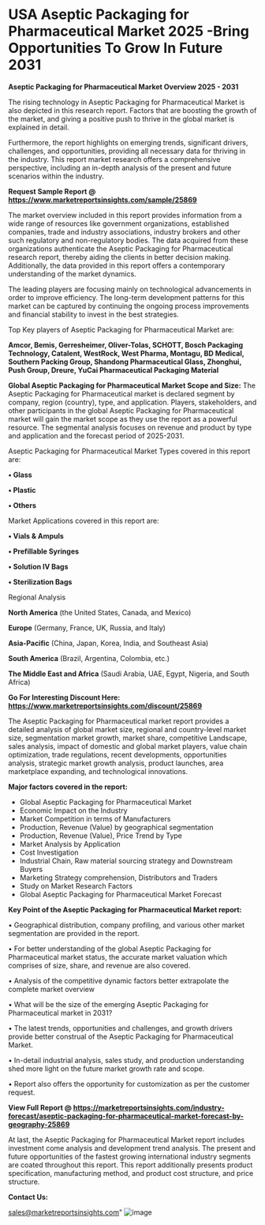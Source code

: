 # USA Aseptic Packaging for Pharmaceutical Market 2025 -Bring Opportunities To Grow In Future 2031

<Strong> Aseptic Packaging for Pharmaceutical Market Overview 2025 - 2031</strong>

The rising technology in Aseptic Packaging for Pharmaceutical Market is also depicted in this research report. Factors that are boosting the growth of the market, and giving a positive push to thrive in the global market is explained in detail.

Furthermore, the report highlights on emerging trends, significant drivers, challenges, and opportunities, providing all necessary data for thriving in the industry. This report market research offers a comprehensive perspective, including an in-depth analysis of the present and future scenarios within the industry.

<strong>Request Sample Report @ <a href=https://www.marketreportsinsights.com/sample/25869>https://www.marketreportsinsights.com/sample/25869</a></strong>

The market overview included in this report provides information from a wide range of resources like government organizations, established companies, trade and industry associations, industry brokers and other such regulatory and non-regulatory bodies. The data acquired from these organizations authenticate the Aseptic Packaging for Pharmaceutical research report, thereby aiding the clients in better decision making. Additionally, the data provided in this report offers a contemporary understanding of the market dynamics.

The leading players are focusing mainly on technological advancements in order to improve efficiency. The long-term development patterns for this market can be captured by continuing the ongoing process improvements and financial stability to invest in the best strategies.

Top Key players of Aseptic Packaging for Pharmaceutical Market are:

<strong>Amcor, Bemis, Gerresheimer, Oliver-Tolas, SCHOTT, Bosch Packaging Technology, Catalent, WestRock, West Pharma, Montagu, BD Medical, Southern Packing Group, Shandong Pharmaceutical Glass, Zhonghui, Push Group, Dreure, YuCai Pharmaceutical Packaging Material</strong>

<strong><b>Global Aseptic Packaging for Pharmaceutical Market Scope and Size:</b></strong>
The Aseptic Packaging for Pharmaceutical market is declared segment by company, region (country), type, and application. Players, stakeholders, and other participants in the global Aseptic Packaging for Pharmaceutical market will gain the market scope as they use the report as a powerful resource. The segmental analysis focuses on revenue and product by type and application and the forecast period of 2025-2031.

Aseptic Packaging for Pharmaceutical Market Types covered in this report are:

<strong>• Glass

• Plastic

• Others</strong>

Market Applications covered in this report are:

<strong>• Vials & Ampuls

• Prefillable Syringes

• Solution IV Bags

• Sterilization Bags</strong> 

Regional Analysis

<strong>North America</strong> (the United States, Canada, and Mexico)

<strong>Europe</strong> (Germany, France, UK, Russia, and Italy)

<strong>Asia-Pacific</strong> (China, Japan, Korea, India, and Southeast Asia)

<strong>South America</strong> (Brazil, Argentina, Colombia, etc.)

<strong>The Middle East and Africa</strong> (Saudi Arabia, UAE, Egypt, Nigeria, and South Africa)

<strong>Go For Interesting Discount Here: <a href=https://www.marketreportsinsights.com/discount/25869>https://www.marketreportsinsights.com/discount/25869</a></strong>

The Aseptic Packaging for Pharmaceutical market report provides a detailed analysis of global market size, regional and country-level market size, segmentation market growth, market share, competitive Landscape, sales analysis, impact of domestic and global market players, value chain optimization, trade regulations, recent developments, opportunities analysis, strategic market growth analysis, product launches, area marketplace expanding, and technological innovations.

<strong><b>Major factors covered in the report:</b></strong>
<ul>
  <li>Global Aseptic Packaging for Pharmaceutical Market </li>
  <li>Economic Impact on the Industry</li>
  <li>Market Competition in terms of Manufacturers</li>
  <li>Production, Revenue (Value) by geographical segmentation</li>
  <li>Production, Revenue (Value), Price Trend by Type</li>
  <li>Market Analysis by Application</li>
  <li>Cost Investigation</li>
  <li>Industrial Chain, Raw material sourcing strategy and Downstream Buyers</li>
  <li>Marketing Strategy comprehension, Distributors and Traders</li>
  <li>Study on Market Research Factors</li>
  <li>Global Aseptic Packaging for Pharmaceutical Market Forecast</li>
</ul>

<strong><b>Key Point of the Aseptic Packaging for Pharmaceutical Market report:</b></strong>

• Geographical distribution, company profiling, and various other market segmentation are provided in the report.

• For better understanding of the global Aseptic Packaging for Pharmaceutical market status, the accurate market valuation which comprises of size, share, and revenue are also covered.

• Analysis of the competitive dynamic factors better extrapolate the complete market overview

• What will be the size of the emerging Aseptic Packaging for Pharmaceutical market in 2031?

• The latest trends, opportunities and challenges, and growth drivers provide better construal of the Aseptic Packaging for Pharmaceutical Market.

• In-detail industrial analysis, sales study, and production understanding shed more light on the future market growth rate and scope.

• Report also offers the opportunity for customization as per the customer request.

<strong><b>View Full Report @ <a href=https://marketreportsinsights.com/industry-forecast/aseptic-packaging-for-pharmaceutical-market-forecast-by-geography-25869>https://marketreportsinsights.com/industry-forecast/aseptic-packaging-for-pharmaceutical-market-forecast-by-geography-25869</a></b></strong>


At last, the Aseptic Packaging for Pharmaceutical Market report includes investment come analysis and development trend analysis. The present and future opportunities of the fastest growing international industry segments are coated throughout this report. This report additionally presents product specification, manufacturing method, and product cost structure, and price structure.

<strong>Contact Us:</strong>

sales@marketreportsinsights.com"
![image](https://github.com/user-attachments/assets/c0841695-83f9-4dee-85dc-2a6014994dbb)

